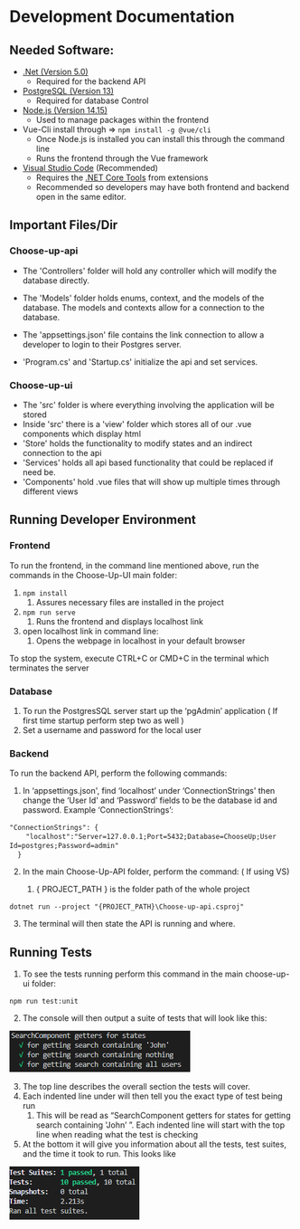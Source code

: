 # Development Documentation

## Needed Software:

 - [.Net (Version 5.0) ](https://dotnet.microsoft.com/download/dotnet/current/runtime)
 	- Required for the backend API
 - [PostgreSQL (Version 13)](https://www.postgresql.org/download/)
 	- Required for database Control
 - [Node.js (Version 14.15)](https://nodejs.org/en/)
 	- Used to manage packages within the frontend
 - Vue-Cli install through =>   `npm install -g @vue/cli`
	 - Once Node.js is installed you can install this through the command line
	 - Runs the frontend through the Vue framework
 - [Visual Studio Code](https://code.visualstudio.com/) (Recommended)
 	- Requires the [.NET Core Tools](https://marketplace.visualstudio.com/items?itemName=formulahendry.dotnet) from extensions
	- Recommended so developers may have both frontend and backend open in the same editor.
	

## Important Files/Dir

 ### Choose-up-api
 
 - The 'Controllers' folder will hold any controller which will modify the database directly.
 - The 'Models' folder holds enums, context, and the models of the database. The models and contexts allow
 for a connection to the database.
 
 - The 'appsettings.json' file contains the link connection to allow a developer to login to their Postgres server.
 - 'Program.cs' and  'Startup.cs' initialize the api and set services.
 
 ### Choose-up-ui
 
 - The 'src' folder is where everything involving the application will be stored
 - Inside 'src' there is a 'view' folder which stores all of our .vue components which display html
 - 'Store' holds the functionality to modify states and an indirect connection to the api
 - 'Services' holds all api based functionality that could be replaced if need be.
 - 'Components' hold .vue files that will show up multiple times through different views
 
## Running Developer Environment

### Frontend
To run the frontend, in the command line mentioned above, run the commands in the Choose-Up-UI main folder:
1. `npm install`
	1. Assures necessary files are installed in the project
2. `npm run serve`
	1. Runs the frontend and displays localhost link
3. open localhost link in command line:
	1. Opens the webpage in localhost in your default browser

To stop the system, execute CTRL+C or CMD+C in the terminal which terminates the server

### Database

1. To run the PostgresSQL server start up the ‘pgAdmin’ application ( If first time startup perform step two as well )
2. Set a username and password for the local user

### Backend

To run the backend API, perform the following commands:

 1. In ‘appsettings.json', find ‘localhost’ under ‘ConnectionStrings' then change the ‘User Id' and ‘Password’ fields to be the database id and password. Example ‘ConnectionStrings’:
```
"ConnectionStrings": {
    "localhost":"Server=127.0.0.1;Port=5432;Database=ChooseUp;User Id=postgres;Password=admin"
  }
```
2. In the main Choose-Up-API folder, perform the command: ( If using VS)

	1. { PROJECT_PATH } is the folder path of the whole project
```
dotnet run --project "{PROJECT_PATH}\Choose-up-api.csproj"
```
3. The terminal will then state the API is running and where.

## Running Tests

1. To see the tests running perform this command in the main choose-up-ui folder: 
```
npm run test:unit 
```
2. The console will then output a suite of tests that will look like this:

![Test Suite](../Auxiliary%20Files/DevDocPictures/testSuite.png)

3. The top line describes the overall section the tests will cover.
4. Each indented line under will then tell you the exact type of test being run
	1. This will be read as “SearchComponent getters for states for getting search containing 'John’ ”. Each indented line will start with the top line when 	reading what the test is checking
5. At the bottom it will give you information about all the tests, test suites, and the time it took to run. This looks like

![Test Results](../Auxiliary%20Files/DevDocPictures/testResults.png)
